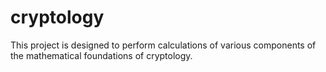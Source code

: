 cryptology
==========
This project is designed to perform calculations of various components of the mathematical foundations of cryptology.